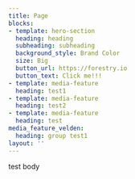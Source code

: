 ```yaml
---
title: Page
blocks:
- template: hero-section
  heading: heading
  subheading: subheading
  background_style: Brand Color
  size: Big
  button_url: https://forestry.io
  button_text: Click me!!!
- template: media-feature
  heading: test1
- template: media-feature
  heading: test2
- template: media-feature
  heading: test
media_feature_velden:
  heading: group test1
layout: ''
---
```

test body